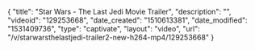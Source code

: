 {
    "title": "Star Wars - The Last Jedi Movie Trailer",
    "description": "",
    "videoid": "129253668",
    "date_created": "1510613381",
    "date_modified": "1531409736",
    "type": "captivate",
    "layout": "video",
    "url": "\/v\/starwarsthelastjedi-trailer2-new-h264-mp4\/129253668"
}